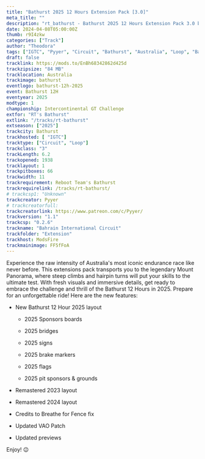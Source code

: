 ```yaml
---
title: "Bathurst 2025 12 Hours Extension Pack [3.0]"
meta_title: ""
description: "rt_bathurst - Bathurst 2025 12 Hours Extension Pack 3.0 by Pyyer for assetto corsa"
date: 2024-04-08T05:00:00Z
thumb: r9I4zkw
categories: ["Track"]
author: "Theodora"
tags: ["IGTC", "Pyyer", "Circuit", "Bathurst", "Australia", "Loop", "Bathurst 12H", "2025"]
draft: false
tracklink: https://mods.to/EnBh68342862d425d
trackzipsize: "84 MB"
tracklocation: Australia
trackimage: bathurst
eventlogo: bathurst-12h-2025
event: Bathurst 12H
eventyear: 2025
modtype: 1
championship: Intercontinental GT Challenge
extfor: "RT's Bathurst"
extlink: "/tracks/rt-bathurst"
extseason: ["2025"]
trackcity: Bathurst
trackhosted: [ "IGTC"]
tracktype: ["Circuit", "Loop"]
trackclass: "3" 
trackLength: 6.2
trackopened: 1938
tracklayout: 1
trackpitboxes: 66
trackwidth: 11
trackrequirement: Reboot Team's Bathurst
trackrequirelink: /tracks/rt-bathurst/
# trackcsp1: "Unknown"
trackcreator: Pyyer
# trackcreatorfull: 
trackcreatorlink: https://www.patreon.com/c/Pyyer/
trackversion: "1.1"
trackcsp: "0.2.6"
trackname: "Bahrain International Circuit"
trackfolder: "Extension"
trackhost: ModsFire
trackmainimage: FF5fFoA
---
```


Experience the raw intensity of Australia's most iconic endurance race like never before. 
This extensions pack transports you to the legendary Mount Panorama, where steep climbs and hairpin turns will put your skills to the ultimate test. 
With fresh visuals and immersive details, get ready to embrace the challenge and thrill of the Bathurst 12 Hours in 2025. 
Prepare for an unforgettable ride!
Here are the new features:

- New Bathurst 12 Hour 2025 layout

  - 2025 Sponsors boards
  - 2025 bridges

  - 2025 signs

  - 2025 brake markers

  - 2025 flags

  - 2025 pit sponsors & grounds

- Remastered 2023 layout

- Remastered 2024 layout

- Credits to Breathe for Fence fix

- Updated VAO Patch

- Updated previews


Enjoy! 😉